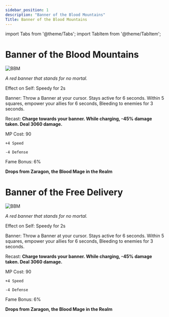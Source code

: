 ```yaml
---
sidebar_position: 1
description: "Banner of the Blood Mountains"
Title: Banner of the Blood Mountains
---
```


import Tabs from '@theme/Tabs';
import TabItem from '@theme/TabItem';

<Tabs>
  <TabItem value="Banner of the Blood Mountains" label="Banner of the Blood Mountains" default>

# Banner of the Blood Mountains

![BBM](https://vwiki.valorserver.com/api/item/picture/banner%20of%20the%20blood%20mountains)

<i>A red banner that stands for no mortal.</i>

Effect on Self: Speedy for 2s

Banner: Throw a Banner at your cursor. Stays active for 6 seconds. Within 5 squares, empower your allies for 6 seconds, Bleeding to enemies for 3 seconds.

Recast: **Charge towards your banner. While charging, -45% damage taken. Deal 3060 damage.**

MP Cost: 90

    +4 Speed
    
    -4 Defense

Fame Bonus: 6%

**Drops from Zaragon, the Blood Mage in the Realm**

 </TabItem>
  <TabItem value="Banner of the Free Delivery" label="Banner of the Free Delivery">

# Banner of the Free Delivery

![BBM](https://cdn.discordapp.com/attachments/1187552567295758487/1192516653913747456/Banner_of_the_Free_Delivery.png?ex=65a95cae&is=6596e7ae&hm=5118847e7ea6ba90429dff9bcc4dc16714d64f37df5694307dcd19e533397fac&)

<i>A red banner that stands for no mortal.</i>

Effect on Self: Speedy for 2s

Banner: Throw a Banner at your cursor. Stays active for 6 seconds. Within 5 squares, empower your allies for 6 seconds, Bleeding to enemies for 3 seconds.

Recast: **Charge towards your banner. While charging, -45% damage taken. Deal 3060 damage.**

MP Cost: 90

    +4 Speed
    
    -4 Defense

Fame Bonus: 6%

**Drops from Zaragon, the Blood Mage in the Realm**

 </TabItem>
</Tabs>
